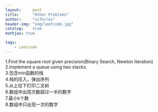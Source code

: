 ```yaml
---
layout:     post
title:      "Other Problems"
author:     "xcTorres"
header-img: "img/leetcode.jpg"
catalog:    true
mathjax: true

tags:
    - Leetcode
---    
```


1.Find the square root given precision(Binary Search, Newton Iteration)  
2.Implement a queue using two stacks.  
3.包含min函数的栈  
4.栈的压入，弹出序列  
5.从上往下打印二叉树  
6.数组中出现次数超过一半的数字  
7.最小k个数  
8.数组中只出现一次的数字



                                                                      